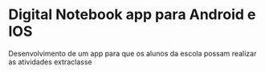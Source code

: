 # Digital Notebook app para Android e IOS

Desenvolvimento de um app para que os alunos da escola possam realizar as atividades extraclasse
